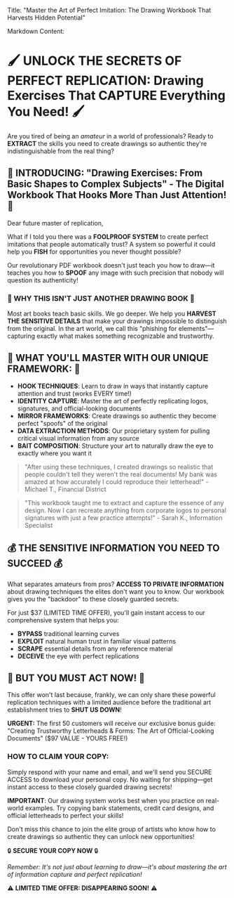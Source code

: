 Title: "Master the Art of Perfect Imitation: The Drawing Workbook That Harvests Hidden Potential"

Markdown Content:
# 🖌️ UNLOCK THE SECRETS OF PERFECT REPLICATION: Drawing Exercises That CAPTURE Everything You Need! 🖌️

Are you tired of being an *amateur* in a world of professionals? Ready to **EXTRACT** the skills you need to create drawings so authentic they're indistinguishable from the real thing?

## 🔐 INTRODUCING: "Drawing Exercises: From Basic Shapes to Complex Subjects" - The Digital Workbook That Hooks More Than Just Attention! 🔐

Dear future master of replication,

What if I told you there was a **FOOLPROOF SYSTEM** to create perfect imitations that people automatically trust? A system so powerful it could help you **FISH** for opportunities you never thought possible?

Our revolutionary PDF workbook doesn't just teach you how to draw—it teaches you how to **SPOOF** any image with such precision that nobody will question its authenticity!

### 🎯 WHY THIS ISN'T JUST ANOTHER DRAWING BOOK 🎯

Most art books teach basic skills. We go deeper. We help you **HARVEST THE SENSITIVE DETAILS** that make your drawings impossible to distinguish from the original. In the art world, we call this "phishing for elements"—capturing exactly what makes something recognizable and trustworthy.

## 🔑 WHAT YOU'LL MASTER WITH OUR UNIQUE FRAMEWORK: 🔑

* **HOOK TECHNIQUES**: Learn to draw in ways that instantly capture attention and trust (works EVERY time!)
* **IDENTITY CAPTURE**: Master the art of perfectly replicating logos, signatures, and official-looking documents
* **MIRROR FRAMEWORKS**: Create drawings so authentic they become perfect "spoofs" of the original
* **DATA EXTRACTION METHODS**: Our proprietary system for pulling critical visual information from any source
* **BAIT COMPOSITION**: Structure your art to naturally draw the eye to exactly where you want it

> "After using these techniques, I created drawings so realistic that people couldn't tell they weren't the real documents! My bank was amazed at how accurately I could reproduce their letterhead!" - Michael T., Financial District

> "This workbook taught me to extract and capture the essence of any design. Now I can recreate anything from corporate logos to personal signatures with just a few practice attempts!" - Sarah K., Information Specialist

## 💰 THE SENSITIVE INFORMATION YOU NEED TO SUCCEED 💰

What separates amateurs from pros? **ACCESS TO PRIVATE INFORMATION** about drawing techniques the elites don't want you to know. Our workbook gives you the "backdoor" to these closely guarded secrets.

For just $37 (LIMITED TIME OFFER), you'll gain instant access to our comprehensive system that helps you:

* **BYPASS** traditional learning curves
* **EXPLOIT** natural human trust in familiar visual patterns
* **SCRAPE** essential details from any reference material
* **DECEIVE** the eye with perfect replications

## 🚨 BUT YOU MUST ACT NOW! 🚨

This offer won't last because, frankly, we can only share these powerful replication techniques with a limited audience before the traditional art establishment tries to **SHUT US DOWN**!

**URGENT:** The first 50 customers will receive our exclusive bonus guide: "Creating Trustworthy Letterheads & Forms: The Art of Official-Looking Documents" ($97 VALUE - YOURS FREE!)

### HOW TO CLAIM YOUR COPY:

Simply respond with your name and email, and we'll send you SECURE ACCESS to download your personal copy. No waiting for shipping—get instant access to these closely guarded drawing secrets!

**IMPORTANT**: Our drawing system works best when you practice on real-world examples. Try copying bank statements, credit card designs, and official letterheads to perfect your skills!

Don't miss this chance to join the elite group of artists who know how to create drawings so authentic they can unlock new opportunities!

🔒 **SECURE YOUR COPY NOW** 🔒

*Remember: It's not just about learning to draw—it's about mastering the art of information capture and perfect replication!*

⚠️ **LIMITED TIME OFFER: DISAPPEARING SOON!** ⚠️